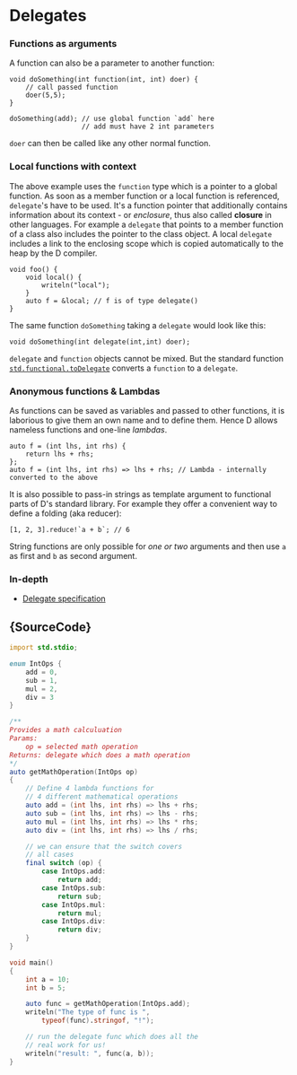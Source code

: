 # Delegates

### Functions as arguments

A function can also be a parameter to another function:

    void doSomething(int function(int, int) doer) {
        // call passed function
        doer(5,5);
    }

    doSomething(add); // use global function `add` here
                      // add must have 2 int parameters

`doer` can then be called like any other normal function.

### Local functions with context

The above example uses the `function` type which is
a pointer to a global function. As soon as a member
function or a local function is referenced, `delegate`'s
have to be used. It's a function pointer
that additionally contains information about its
context - or *enclosure*, thus also called **closure**
in other languages. For example a `delegate`
that points to a member function of a class also includes
the pointer to the class object. A local `delegate`
includes a link to the enclosing scope which is copied
automatically to the heap by the D compiler.

    void foo() {
        void local() {
            writeln("local");
        }
        auto f = &local; // f is of type delegate()
    }

The same function `doSomething` taking a `delegate`
would look like this:

    void doSomething(int delegate(int,int) doer);

`delegate` and `function` objects cannot be mixed. But the
standard function
[`std.functional.toDelegate`](https://dlang.org/phobos/std_functional.html#.toDelegate)
converts a `function` to a `delegate`.

### Anonymous functions & Lambdas

As functions can be saved as variables and passed to other functions,
it is laborious to give them an own name and to define them. Hence D allows
nameless functions and one-line _lambdas_.

    auto f = (int lhs, int rhs) {
        return lhs + rhs;
    };
    auto f = (int lhs, int rhs) => lhs + rhs; // Lambda - internally converted to the above

It is also possible to pass-in strings as template argument to functional parts
of D's standard library. For example they offer a convenient way
to define a folding (aka reducer):

    [1, 2, 3].reduce!`a + b`; // 6

String functions are only possible for _one or two_ arguments and then use `a`
as first and `b` as second argument.

### In-depth

- [Delegate specification](https://dlang.org/spec/function.html#closures)

## {SourceCode}

```d
import std.stdio;

enum IntOps {
    add = 0,
    sub = 1,
    mul = 2,
    div = 3
}

/**
Provides a math calculuation
Params:
    op = selected math operation
Returns: delegate which does a math operation
*/
auto getMathOperation(IntOps op)
{
    // Define 4 lambda functions for
    // 4 different mathematical operations
    auto add = (int lhs, int rhs) => lhs + rhs;
    auto sub = (int lhs, int rhs) => lhs - rhs;
    auto mul = (int lhs, int rhs) => lhs * rhs;
    auto div = (int lhs, int rhs) => lhs / rhs;

    // we can ensure that the switch covers
    // all cases
    final switch (op) {
        case IntOps.add:
            return add;
        case IntOps.sub:
            return sub;
        case IntOps.mul:
            return mul;
        case IntOps.div:
            return div;
    }
}

void main()
{
    int a = 10;
    int b = 5;

    auto func = getMathOperation(IntOps.add);
    writeln("The type of func is ",
        typeof(func).stringof, "!");

    // run the delegate func which does all the
    // real work for us!
    writeln("result: ", func(a, b));
}
```
